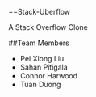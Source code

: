 ==Stack-Uberflow

A Stack Overflow Clone

##Team Members

- Pei Xiong Liu
- Sahan Pitigala
- Connor Harwood
- Tuan Duong

